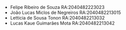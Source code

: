 - Felipe Ribeiro de Souza RA:2040482223023
- João Lucas Miclos de Negreiros RA:2040482213015
- Letticia de Sousa Tonon RA:2040482213032
- Lucas Kaue Guimarães Mota RA:2040482213042